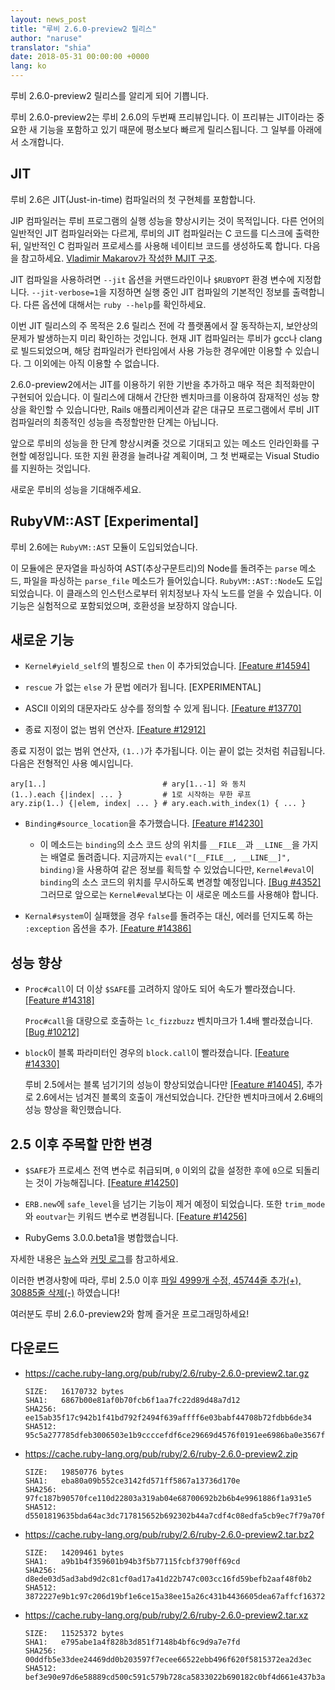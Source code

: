 ```yaml
---
layout: news_post
title: "루비 2.6.0-preview2 릴리스"
author: "naruse"
translator: "shia"
date: 2018-05-31 00:00:00 +0000
lang: ko
---
```


루비 2.6.0-preview2 릴리스를 알리게 되어 기쁩니다.

루비 2.6.0-preview2는 루비 2.6.0의 두번째 프리뷰입니다.
이 프리뷰는 JIT이라는 중요한 새 기능을 포함하고 있기 때문에 평소보다 빠르게 릴리스됩니다.
그 일부를 아래에서 소개합니다.

## JIT

루비 2.6은 JIT(Just-in-time) 컴파일러의 첫 구현체를 포함합니다.

JIP 컴파일러는 루비 프로그램의 실행 성능을 향상시키는 것이 목적입니다.
다른 언어의 일반적인 JIT 컴파일러와는 다르게, 루비의 JIT 컴파일러는 C 코드를 디스크에 출력한 뒤, 일반적인 C 컴파일러 프로세스를 사용해 네이티브 코드를 생성하도록 합니다.
다음을 참고하세요. [Vladimir Makarov가 작성한 MJIT 구조](https://github.com/vnmakarov/ruby/tree/rtl_mjit_branch#mjit-organization).

JIT 컴파일을 사용하려면 `--jit` 옵션을 커맨드라인이나 `$RUBYOPT` 환경 변수에 지정합니다. `--jit-verbose=1`을 지정하면 실행 중인 JIT 컴파일의 기본적인 정보를 출력합니다. 다른 옵션에 대해서는 `ruby --help`를 확인하세요.

이번 JIT 릴리스의 주 목적은 2.6 릴리스 전에 각 플랫폼에서 잘 동작하는지, 보안상의 문제가 발생하는지 미리 확인하는 것입니다.
현재 JIT 컴파일러는 루비가 gcc나 clang로 빌드되었으며, 해당 컴파일러가 런타임에서 사용 가능한 경우에만 이용할 수 있습니다. 그 이외에는 아직 이용할 수 없습니다.

2.6.0-preview2에서는 JIT를 이용하기 위한 기반을 추가하고 매우 적은 최적화만이 구현되어 있습니다. 이 릴리스에 대해서 간단한 벤치마크를 이용하여 잠재적인 성능 향상을 확인할 수 있습니다만, Rails 애플리케이션과 같은 대규모 프로그램에서 루비 JIT 컴파일러의 최종적인 성능을 측정할만한 단계는 아닙니다.

앞으로 루비의 성능을 한 단계 향상시켜줄 것으로 기대되고 있는 메소드 인라인화를 구현할 예정입니다.
또한 지원 환경을 늘려나갈 계획이며, 그 첫 번째로는 Visual Studio를 지원하는 것입니다.

새로운 루비의 성능을 기대해주세요.

## RubyVM::AST [Experimental]

루비 2.6에는 `RubyVM::AST` 모듈이 도입되었습니다.

이 모듈에은 문자열을 파싱하여 AST(추상구문트리)의 Node를 돌려주는 `parse` 메소드, 파일을 파싱하는 `parse_file` 메소드가 들어있습니다.
`RubyVM::AST::Node`도 도입되었습니다. 이 클래스의 인스턴스로부터 위치정보나 자식 노드를 얻을 수 있습니다. 이 기능은 실험적으로 포함되었으며, 호환성을 보장하지 않습니다.

## 새로운 기능

* `Kernel#yield_self`의 별칭으로 `then` 이 추가되었습니다. [[Feature #14594]](https://bugs.ruby-lang.org/issues/14594)

* `rescue` 가 없는 `else` 가 문법 에러가 됩니다. [EXPERIMENTAL]

* ASCII 이외의 대문자라도 상수를 정의할 수 있게 됩니다. [[Feature #13770]](https://bugs.ruby-lang.org/issues/13770)

* 종료 지정이 없는 범위 연산자. [[Feature #12912]](https://bugs.ruby-lang.org/issues/12912)

종료 지정이 없는 범위 연산자, `(1..)`가 추가됩니다. 이는 끝이 없는 것처럼 취급됩니다. 다음은 전형적인 사용 예시입니다.

    ary[1..]                          # ary[1..-1] 와 동치
    (1..).each {|index| ... }         # 1로 시작하는 무한 루프
    ary.zip(1..) {|elem, index| ... } # ary.each.with_index(1) { ... }

* `Binding#source_location`을 추가했습니다. [[Feature #14230]](https://bugs.ruby-lang.org/issues/14230)
  * 이 메소드는 `binding`의 소스 코드 상의 위치를 `__FILE__`과 `__LINE__`을 가지는 배열로 돌려줍니다. 지금까지는 `eval("[__FILE__, __LINE__]", binding)`을 사용하여 같은 정보를 획득할 수 있었습니다만, `Kernel#eval`이 `binding`의 소스 코드의 위치를 무시하도록 변경할 예정입니다. [[Bug #4352]](https://bugs.ruby-lang.org/issues/4352) 그러므로 앞으로는 `Kernel#eval`보다는 이 새로운 메소드를 사용해야 합니다.

* `Kernal#system`이 실패했을 경우 `false`를 돌려주는 대신, 에러를 던지도록 하는 `:exception` 옵션을 추가. [[Feature #14386]](https://bugs.ruby-lang.org/issues/14386)

## 성능 향상

* `Proc#call`이 더 이상 `$SAFE`를 고려하지 않아도 되어 속도가 빨라졌습니다. [[Feature #14318]](https://bugs.ruby-lang.org/issues/14318)

  `Proc#call`을 대량으로 호출하는 `lc_fizzbuzz` 벤치마크가 1.4배 빨라졌습니다. [[Bug #10212]](https://bugs.ruby-lang.org/issues/10212)

* `block`이 블록 파라미터인 경우의 `block.call`이 빨라졌습니다. [[Feature #14330]](https://bugs.ruby-lang.org/issues/14330)

  루비 2.5에서는 블록 넘기기의 성능이 향상되었습니다만 [[Feature #14045]](https://bugs.ruby-lang.org/issues/14045),
  추가로 2.6에서는 넘겨진 블록의 호출이 개선되었습니다.
  간단한 벤치마크에서 2.6배의 성능 향상을 확인했습니다.

## 2.5 이후 주목할 만한 변경

* `$SAFE`가 프로세스 전역 변수로 취급되며, `0` 이외의 값을 설정한 후에 `0`으로 되돌리는 것이 가능해집니다. [[Feature #14250]](https://bugs.ruby-lang.org/issues/14250)

* `ERB.new`에 `safe_level`을 넘기는 기능이 제거 예정이 되었습니다. 또한 `trim_mode`와 `eoutvar`는 키워드 변수로 변경됩니다. [[Feature #14256]](https://bugs.ruby-lang.org/issues/14256)

* RubyGems 3.0.0.beta1을 병합했습니다.

자세한 내용은 [뉴스](https://github.com/ruby/ruby/blob/v2_6_0_preview2/NEWS)와
[커밋 로그](https://github.com/ruby/ruby/compare/v2_5_0...v2_6_0_preview2)를 참고하세요.

이러한 변경사항에 따라,
루비 2.5.0 이후 [파일 4999개 수정, 45744줄 추가(+), 30885줄 삭제(-)](https://github.com/ruby/ruby/compare/v2_5_0...v2_6_0_preview2)
하였습니다!

여러분도 루비 2.6.0-preview2와 함께 즐거운 프로그래밍하세요!

## 다운로드

* <https://cache.ruby-lang.org/pub/ruby/2.6/ruby-2.6.0-preview2.tar.gz>

      SIZE:   16170732 bytes
      SHA1:   6867b00e81af0b70fcb6f1aa7fc22d89d48a7d12
      SHA256: ee15ab35f17c942b1f41bd792f2494f639affff6e03babf44708b72fdbb6de34
      SHA512: 95c5a277785dfeb3006503e1b9ccccefdf6ce29669d4576f0191ee6986ba0e3567fbbed18a8d2b1f147d637434e4a3a4fdf47d84995e10ad4a354950e9092690

* <https://cache.ruby-lang.org/pub/ruby/2.6/ruby-2.6.0-preview2.zip>

      SIZE:   19850776 bytes
      SHA1:   eba80a09b552ce3142fd571ff5867a13736d170e
      SHA256: 97fc187b90570fce110d22803a319ab04e68700692b2b6b4e9961886f1a931e5
      SHA512: d5501819635bda64ac3dc717815652b692302b44a7cdf4c08edfa5cb9ec7f79a70fffc534879b316a4a9584825ed3c0948667beae2d7c313de58583931b981f4

* <https://cache.ruby-lang.org/pub/ruby/2.6/ruby-2.6.0-preview2.tar.bz2>

      SIZE:   14209461 bytes
      SHA1:   a9b1b4f359601b94b3f5b77115fcbf3790ff69cd
      SHA256: d8ede03d5ad3abd9d2c81cf0ad17a41d22b747c003cc16fd59befb2aaf48f0b2
      SHA512: 3872227e9b1c97c206d19bf1e6ce15a38ee15a26c431b4436605dea67affcf16372358984df76b35e7abaa902c15c16f533ac7af47e3031dea9451bbe459b693

* <https://cache.ruby-lang.org/pub/ruby/2.6/ruby-2.6.0-preview2.tar.xz>

      SIZE:   11525372 bytes
      SHA1:   e795abe1a4f828b3d851f7148b4bf6c9d9a7e7fd
      SHA256: 00ddfb5e33dee24469dd0b203597f7ecee66522ebb496f620f5815372ea2d3ec
      SHA512: bef3e90e97d6e58889cd500c591c579b728ca5833022b690182c0bf4d661e437b3a2ca33470dac35fcf693897819b9d7f500c0f71b707e2fcdcb0644028f2c03
